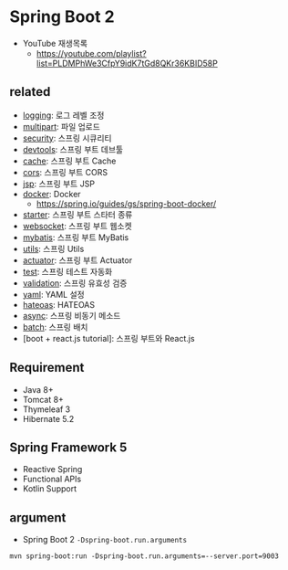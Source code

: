 # Spring Boot 2
- YouTube 재생목록
  - https://youtube.com/playlist?list=PLDMPhWe3CfpY9idK7tGd8QKr36KBID58P

## related
- [logging](/mib/spring/logging): 로그 레벨 조정
- [multipart](/mib/spring/multipart): 파일 업로드
- [security](/mib/spring/security): 스프링 시큐리티
- [devtools](/mib/spring/devtools): 스프링 부트 데브툴
- [cache](/mib/spring/cache): 스프링 부트 Cache
- [cors](/mib/spring/cors): 스프링 부트 CORS
- [jsp](/mib/spring/jsp): 스프링 부트 JSP
- [docker](/mib/docker): Docker
  - https://spring.io/guides/gs/spring-boot-docker/
- [starter](/mib/spring/starter): 스프링 부트 스타터 종류
- [websocket](/mib/spring/websocket): 스프링 부트 웹소켓
- [mybatis](/mib/mybatis): 스프링 부트 MyBatis
- [utils](/mib/spring/utils): 스프링 Utils
- [actuator](/mib/spring/actuator): 스프링 부트 Actuator
- [test](/mib/spring/test): 스프링 테스트 자동화
- [validation](/mib/spring/validation): 스프링 유효성 검증
- [yaml](/mib/spring/yaml): YAML 설정
- [hateoas](/mib/spring/hateoas): HATEOAS
- [async](/mib/spring/async): 스프링 비동기 메소드
- [batch](/mib/spring/batch): 스프링 배치
- [boot + react.js tutorial]: 스프링 부트와 React.js

## Requirement
- Java 8+
- Tomcat 8+
- Thymeleaf 3
- Hibernate 5.2

## Spring Framework 5
- Reactive Spring
- Functional APIs
- Kotlin Support

## argument
- Spring Boot 2 `-Dspring-boot.run.arguments`
```
mvn spring-boot:run -Dspring-boot.run.arguments=--server.port=9003
```

